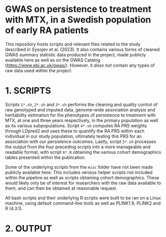 # GWAS on persistence to treatment with MTX, in a Swedish population of early RA patients

This repository hosts scripts and relevant files related to the study described in Sysojev et al. (2023). It also contains various forms of cleaned GWAS summary statistic data produced in the project, made publicly available here as well as on the GWAS Catalog (https://www.ebi.ac.uk/gwas/). However, it _does not_ contain any types of raw data used within the project.

# 1. SCRIPTS

Scripts `1*.sh`, `2*.sh` and `3*.sh` performs the cleaning and quality control of raw genotyped and imputed data, genome-wide association analysis and heritability estimation for the phenotypes of persistence to treatment with MTX, at one and three years respectively, in the primary population as well as its various subpopulations. Script `4*.sh` computes RA PRS weights through LDpred2 and uses these to quantify the RA PRS within each individual in our study population, ultimately testing this PRS for an association with our persistence outcomes. Lastly, script `5*.sh` processes the output from the four preceding scripts into a more manageable and readable format, with script `6*.R` obtaining the various cohort demographics tables presented within the publication.

Some of the underlying scripts from the `misc` folder have not been made publicly available here. This includes verious helper scripts not included within the pipeline as well as scripts obtaining cohort demographics. These would likely only be of interest for researchers with the raw data available to them, and can then be obtained at reasonable request.

All bash scripts and their underlying R scripts were built to be ran on a Linux machine, using default command-line tools as well as PLINK1.9, PLINK2 and R (4.3.1).

# 2. OUTPUT

